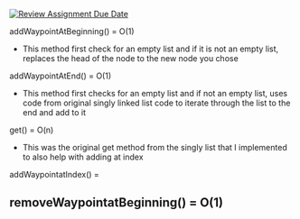 [![Review Assignment Due Date](https://classroom.github.com/assets/deadline-readme-button-22041afd0340ce965d47ae6ef1cefeee28c7c493a6346c4f15d667ab976d596c.svg)](https://classroom.github.com/a/j-DzvjBA)

addWaypointAtBeginning() = O(1)
- This method first check for an empty list and if it is not an empty list, replaces the head of the node to the new node you chose

addWaypointAtEnd() = O(1)
- This method first checks for an empty list and if not an empty list, uses code from original singly linked list code to iterate through the list to the end and add to it

get() = O(n) 
- This was the original get method from the singly list that I implemented to also help with adding at index

addWaypointatIndex() = 

removeWaypointatBeginning() = O(1)
- 
